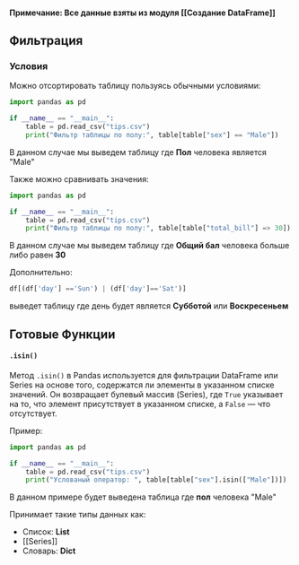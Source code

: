 
#### Примечание: Все данные взяты из модуля [[Создание DataFrame]]
## Фильтрация

### Условия
Можно отсортировать таблицу пользуясь обычными условиями:
```python
import pandas as pd

if __name__ == "__main__":
    table = pd.read_csv("tips.csv")
    print("Фильтр таблицы по полу:", table[table["sex"] == "Male"])
```
В данном случае мы выведем таблицу где **Пол** человека является "Male"

Также можно сравнивать значения:

```python
import pandas as pd

if __name__ == "__main__":
    table = pd.read_csv("tips.csv")
    print("Фильтр таблицы по полу:", table[table["total_bill"] => 30])
```

В данном случае мы выведем таблицу где **Общий бал** человека больше либо равен **30**

Дополнительно:
```python
df[(df['day'] =='Sun') | (df['day']=='Sat')]
```
выведет таблицу где день будет является **Субботой** или **Воскресеньем**


## Готовые Функции

#### ```.isin()```
Метод `.isin()` в Pandas используется для фильтрации DataFrame или Series на основе того, содержатся ли элементы в указанном списке значений. Он возвращает булевый массив (Series), где `True` указывает на то, что элемент присутствует в указанном списке, а `False` — что отсутствует.

Пример:
```python
import pandas as pd

if __name__ == "__main__":
    table = pd.read_csv("tips.csv")
    print("Услованый оператор: ", table[table["sex"].isin(["Male"])])
```
В данном примере будет выведена таблица где **пол** человека "Male"


Принимает такие типы данных как:
- Список: **List**
- [[Series]]
- Словарь: **Dict**
